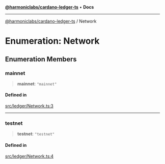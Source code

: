 [**@harmoniclabs/cardano-ledger-ts**](../README.md) • **Docs**

***

[@harmoniclabs/cardano-ledger-ts](../globals.md) / Network

# Enumeration: Network

## Enumeration Members

### mainnet

> **mainnet**: `"mainnet"`

#### Defined in

[src/ledger/Network.ts:3](https://github.com/HarmonicLabs/cardano-ledger-ts/blob/94dd590ffe94133126b0d8d49920fc7b002e1975/src/ledger/Network.ts#L3)

***

### testnet

> **testnet**: `"testnet"`

#### Defined in

[src/ledger/Network.ts:4](https://github.com/HarmonicLabs/cardano-ledger-ts/blob/94dd590ffe94133126b0d8d49920fc7b002e1975/src/ledger/Network.ts#L4)
